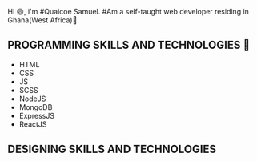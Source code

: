 HI :smile:, i'm #Quaicoe Samuel.
#Am a self-taught web developer residing in Ghana(West Africa):city_sunrise:

## PROGRAMMING SKILLS AND TECHNOLOGIES :nut_and_bolt:
* HTML 
* CSS
* JS
* SCSS
* NodeJS
* MongoDB
* ExpressJS
* ReactJS 
## DESIGNING SKILLS AND TECHNOLOGIES